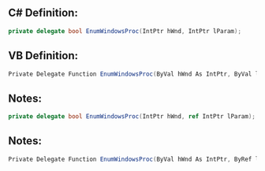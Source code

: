 
## C# Definition:
```cs
private delegate bool EnumWindowsProc(IntPtr hWnd, IntPtr lParam);
```

## VB Definition:
```cs
Private Delegate Function EnumWindowsProc(ByVal hWnd As IntPtr, ByVal lParam As IntPtr) As Boolean
```

## Notes:
```cs
private delegate bool EnumWindowsProc(IntPtr hWnd, ref IntPtr lParam);
```

## Notes:
```cs
Private Delegate Function EnumWindowsProc(ByVal hWnd As IntPtr, ByRef lParam As IntPtr) As Boolean
```

